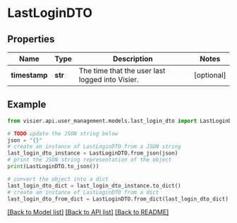 # LastLoginDTO


## Properties

Name | Type | Description | Notes
------------ | ------------- | ------------- | -------------
**timestamp** | **str** | The time that the user last logged into Visier. | [optional] 

## Example

```python
from visier.api.user_management.models.last_login_dto import LastLoginDTO

# TODO update the JSON string below
json = "{}"
# create an instance of LastLoginDTO from a JSON string
last_login_dto_instance = LastLoginDTO.from_json(json)
# print the JSON string representation of the object
print(LastLoginDTO.to_json())

# convert the object into a dict
last_login_dto_dict = last_login_dto_instance.to_dict()
# create an instance of LastLoginDTO from a dict
last_login_dto_from_dict = LastLoginDTO.from_dict(last_login_dto_dict)
```
[[Back to Model list]](../README.md#documentation-for-models) [[Back to API list]](../README.md#documentation-for-api-endpoints) [[Back to README]](../README.md)


